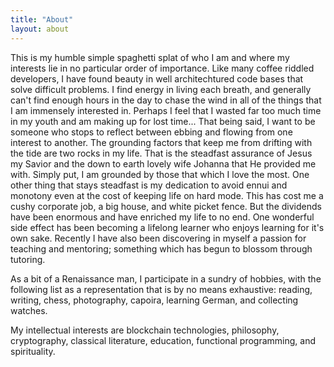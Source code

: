 ```yaml
---
title: "About"
layout: about
---
```


This is my humble simple spaghetti splat of who I am and where my interests lie in no particular order of importance. Like many coffee riddled developers, I have found beauty in well architechtured code bases that solve difficult problems. I find energy in living each breath, and generally can't find enough hours in the day to chase the wind in all of the things that I am immensely interested in. Perhaps I feel that I wasted far too much time in my youth and am making up for lost time... That being said, I want to be someone who stops to reflect between ebbing and flowing from one interest to another. The grounding factors that keep me from drifting with the tide are two rocks in my life. That is the steadfast assurance of Jesus my Savior and the down to earth lovely wife Johanna that He provided me with. Simply put, I am grounded by those that which I love the most. One other thing that stays steadfast is my dedication to avoid ennui and monotony even at the cost of keeping life on hard mode. This has cost me a cushy corporate job, a big house, and white picket fence. But the dividends have been enormous and have enriched my life to no end. One wonderful side effect has been becoming a lifelong learner who enjoys learning for it's own sake. Recently I have also been discovering in myself a passion for teaching and mentoring; something which has begun to blossom through tutoring.

As a bit of a Renaissance man, I participate in a sundry of hobbies, with the following list as a representation that is by no means exhaustive: reading, writing, chess, photography, capoira, learning German, and collecting watches.

My intellectual interests are blockchain technologies, philosophy, cryptography, classical literature, education, functional programming, and spirituality.
